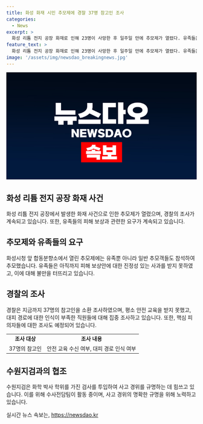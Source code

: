 ```yaml
---
title: 화성 화재 시민 추모제에 경찰 37명 참고인 조사
categories:
  - News
excerpt: >
  화성 리튬 전지 공장 화재로 인해 23명이 사망한 후 일주일 만에 추모제가 열렸다. 유족들은 아리셀에게 피해 보상을 요구하며 회사의 무관심을 비판했다. 경찰은 화재 원인을 수사하고, 안전 교육을 받지 못한 직원들과 관련하여 책임을 물을 예정이다. 또한, 수원지검은 화학 박사 학위를 가진 검사를 투입하여 사고 경위를 규명할 계획이며, 화재 당시 트라우마를 겪은 직원이 입원 조치를 받았다. (단문)
feature_text: >
  화성 리튬 전지 공장 화재로 인해 23명이 사망한 후 일주일 만에 추모제가 열렸다. 유족들은 아리셀에게 피해 보상을 요구하며 회사의 무관심을 비판했다. 경찰은 화재 원인을 수사하고, 안전 교육을 받지 못한 직원들과 관련하여 책임을 물을 예정이다. 또한, 수원지검은 화학 박사 학위를 가진 검사를 투입하여 사고 경위를 규명할 계획이며, 화재 당시 트라우마를 겪은 직원이 입원 조치를 받았다. (단문)
image: '/assets/img/newsdao_breakingnews.jpg'
---
```


<p><img src="/assets/img/newsdao_breakingnews.jpg" alt="flaretime 속보" /></p>

<h2 data-ke-size="size26">화성 리튬 전지 공장 화재 사건</h2>

<p data-ke-size="size16">화성 리튬 전지 공장에서 발생한 화재 사건으로 인한 추모제가 열렸으며, 경찰의 조사가 계속되고 있습니다. 또한, 유족들의 피해 보상과 관련한 요구가 계속되고 있습니다.</p>

<h2 data-ke-size="size24">추모제와 유족들의 요구</h2>

<p data-ke-size="size16">화성시청 앞 합동분향소에서 열린 추모제에는 유족뿐 아니라 일반 추모객들도 참석하여 추모했습니다. 유족들은 아직까지 피해 보상안에 대한 진정성 있는 사과를 받지 못하였고, 이에 대해 불만을 터뜨리고 있습니다.</p>

<h2 data-ke-size="size24">경찰의 조사</h2>

<p data-ke-size="size16">경찰은 지금까지 37명의 참고인을 소환 조사하였으며, 평소 안전 교육을 받지 못했고, 대피 경로에 대한 인식이 부족한 직원들에 대해 집중 조사하고 있습니다. 또한, 핵심 피의자들에 대한 조사도 예정되어 있습니다.</p>

<table>
    <tr>
        <td style="text-align: center; height: 17px;"><b>조사 대상</b></td>
        <td style="text-align: center; height: 17px;"><b>조사 내용</b></td>
    </tr>
    <tr>
        <td style="text-align: center; height: 17px;">37명의 참고인</td>
        <td style="text-align: center; height: 17px;">안전 교육 수신 여부, 대피 경로 인식 여부</td>
    </tr>
</table>

<h2 data-ke-size="size24">수원지검과의 협조</h2>

<p data-ke-size="size16">수원지검은 화학 박사 학위를 가진 검사를 투입하여 사고 경위를 규명하는 데 힘쓰고 있습니다. 이를 위해 수사전담팀이 활동 중이며, 사고 경위의 명확한 규명을 위해 노력하고 있습니다.</p>
실시간 뉴스 속보는, <a href="https://newsdao.kr" rel="dofollow">https://newsdao.kr</a>


